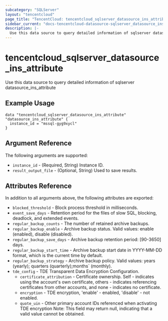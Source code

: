 ```yaml
---
subcategory: "SQLServer"
layout: "tencentcloud"
page_title: "TencentCloud: tencentcloud_sqlserver_datasource_ins_attribute"
sidebar_current: "docs-tencentcloud-datasource-sqlserver_datasource_ins_attribute"
description: |-
  Use this data source to query detailed information of sqlserver datasource_ins_attribute
---
```


# tencentcloud_sqlserver_datasource_ins_attribute

Use this data source to query detailed information of sqlserver datasource_ins_attribute

## Example Usage

```hcl
data "tencentcloud_sqlserver_datasource_ins_attribute" "datasource_ins_attribute" {
  instance_id = "mssql-gyg9xycl"
}
```

## Argument Reference

The following arguments are supported:

* `instance_id` - (Required, String) Instance ID.
* `result_output_file` - (Optional, String) Used to save results.

## Attributes Reference

In addition to all arguments above, the following attributes are exported:

* `blocked_threshold` - Block process threshold in milliseconds.
* `event_save_days` - Retention period for the files of slow SQL, blocking, deadlock, and extended events.
* `regular_backup_counts` - The number of retained archive backups.
* `regular_backup_enable` - Archive backup status. Valid values: enable (enabled), disable (disabled).
* `regular_backup_save_days` - Archive backup retention period: [90-3650] days.
* `regular_backup_start_time` - Archive backup start date in YYYY-MM-DD format, which is the current time by default.
* `regular_backup_strategy` - Archive backup policy. Valid values: years (yearly); quarters (quarterly);months` (monthly).
* `tde_config` - TDE Transparent Data Encryption Configuration.
  * `certificate_attribution` - Certificate ownership. Self - indicates using the account's own certificate, others - indicates referencing certificates from other accounts, and none - indicates no certificate.
  * `encryption` - TDE encryption, 'enable' - enabled, 'disable' - not enabled.
  * `quote_uin` - Other primary account IDs referenced when activating TDE encryption
Note: This field may return null, indicating that a valid value cannot be obtained.


